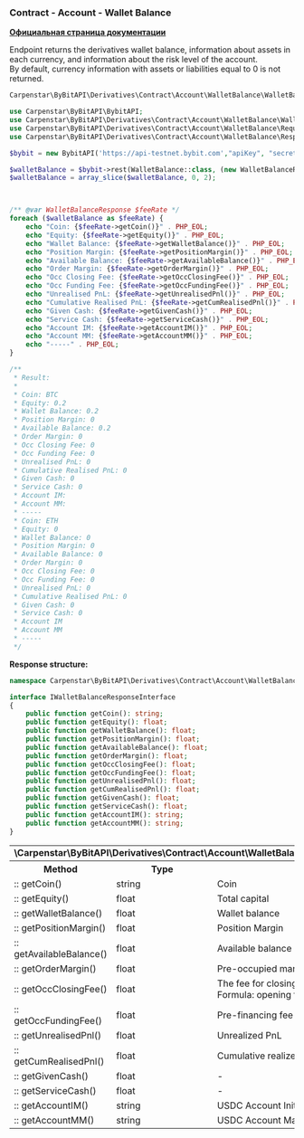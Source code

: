 ### Contract - Account - Wallet Balance
<b>[Официальная страница документации](https://bybit-exchange.github.io/docs/derivatives/contract/wallet)</b>
<p>Endpoint returns the derivatives wallet balance, information about assets in each currency, and information about the risk level of the account. <br />
By default, currency information with assets or liabilities equal to 0 is not returned.</p>

```php
Carpenstar\ByBitAPI\Derivatives\Contract\Account\WalletBalance\WalletBalance::class // Класс эндпоинта
```
```php
use Carpenstar\ByBitAPI\BybitAPI;
use Carpenstar\ByBitAPI\Derivatives\Contract\Account\WalletBalance\WalletBalance;
use Carpenstar\ByBitAPI\Derivatives\Contract\Account\WalletBalance\Request\WalletBalanceRequest;
use Carpenstar\ByBitAPI\Derivatives\Contract\Account\WalletBalance\Response\WalletBalanceResponse;

$bybit = new BybitAPI('https://api-testnet.bybit.com',"apiKey", "secret");

$walletBalance = $bybit->rest(WalletBalance::class, (new WalletBalanceRequest()))->getBody()->all();
$walletBalance = array_slice($walletBalance, 0, 2);



/** @var WalletBalanceResponse $feeRate */
foreach ($walletBalance as $feeRate) {
    echo "Coin: {$feeRate->getCoin()}" . PHP_EOL;
    echo "Equity: {$feeRate->getEquity()}" . PHP_EOL;
    echo "Wallet Balance: {$feeRate->getWalletBalance()}" . PHP_EOL;
    echo "Position Margin: {$feeRate->getPositionMargin()}" . PHP_EOL;
    echo "Available Balance: {$feeRate->getAvailableBalance()}" . PHP_EOL;
    echo "Order Margin: {$feeRate->getOrderMargin()}" . PHP_EOL;
    echo "Occ Closing Fee: {$feeRate->getOccClosingFee()}" . PHP_EOL;
    echo "Occ Funding Fee: {$feeRate->getOccFundingFee()}" . PHP_EOL;
    echo "Unrealised PnL: {$feeRate->getUnrealisedPnl()}" . PHP_EOL;
    echo "Cumulative Realised PnL: {$feeRate->getCumRealisedPnl()}" . PHP_EOL;
    echo "Given Cash: {$feeRate->getGivenCash()}" . PHP_EOL;
    echo "Service Cash: {$feeRate->getServiceCash()}" . PHP_EOL;
    echo "Account IM: {$feeRate->getAccountIM()}" . PHP_EOL;
    echo "Account MM: {$feeRate->getAccountMM()}" . PHP_EOL;
    echo "-----" . PHP_EOL;
}

/**
 * Result:
 * 
 * Coin: BTC
 * Equity: 0.2
 * Wallet Balance: 0.2
 * Position Margin: 0
 * Available Balance: 0.2
 * Order Margin: 0
 * Occ Closing Fee: 0
 * Occ Funding Fee: 0
 * Unrealised PnL: 0
 * Cumulative Realised PnL: 0
 * Given Cash: 0
 * Service Cash: 0
 * Account IM:
 * Account MM:
 * -----
 * Coin: ETH
 * Equity: 0
 * Wallet Balance: 0
 * Position Margin: 0
 * Available Balance: 0
 * Order Margin: 0
 * Occ Closing Fee: 0
 * Occ Funding Fee: 0
 * Unrealised PnL: 0
 * Cumulative Realised PnL: 0
 * Given Cash: 0
 * Service Cash: 0
 * Account IM
 * Account MM
 * -----
 */
```
<p><b>Response structure:</b></p>

```php
namespace Carpenstar\ByBitAPI\Derivatives\Contract\Account\WalletBalance\Interfaces\IWalletBalanceResponseInterface;

interface IWalletBalanceResponseInterface
{
    public function getCoin(): string;
    public function getEquity(): float;
    public function getWalletBalance(): float;
    public function getPositionMargin(): float;
    public function getAvailableBalance(): float;
    public function getOrderMargin(): float;
    public function getOccClosingFee(): float;
    public function getOccFundingFee(): float;
    public function getUnrealisedPnl(): float;
    public function getCumRealisedPnl(): float;
    public function getGivenCash(): float;
    public function getServiceCash(): float;
    public function getAccountIM(): string;
    public function getAccountMM(): string;
}
```
<table style="width: 100%">
  <tr>
    <td colspan="3">
      <b>\Carpenstar\ByBitAPI\Derivatives\Contract\Account\WalletBalance\Interfaces\IWalletBalanceResponseInterface</b>
    </td>
  </tr>
  <tr>
    <th style="width: 20%; text-align: center">Method</th>
    <th style="width: 20%; text-align: center">Type</th>
    <th style="width: 60%; text-align: center">Description</th>
  </tr>
  <tr>
    <td>:: getCoin()</td>
    <td>string</td>
    <td>Coin</td>
  </tr>
  <tr>
    <td>:: getEquity()</td>
    <td>float</td>
    <td>Total capital</td>
  </tr>
  <tr>
    <td>:: getWalletBalance()</td>
    <td>float</td>
    <td>Wallet balance</td>
  </tr>
  <tr>
    <td>:: getPositionMargin()</td>
    <td>float</td>
    <td>Position Margin</td>
  </tr>
  <tr>
    <td>:: getAvailableBalance()</td>
    <td>float</td>
    <td>Available balance</td>
  </tr>
  <tr>
    <td>:: getOrderMargin()</td>
    <td>float</td>
    <td>Pre-occupied margin</td>
  </tr>
  <tr>
    <td>:: getOccClosingFee()</td>
    <td>float</td>
    <td>
      The fee for closing a position has been charged. <br />
      Formula: opening fee + expected maximum closing fee
    </td>
  </tr>
  <tr>
    <td>:: getOccFundingFee()</td>
    <td>float</td>
    <td>
      Pre-financing fee
    </td>
  </tr>
  <tr>
    <td>:: getUnrealisedPnl()</td>
    <td>float</td>
    <td>
      Unrealized PnL
    </td>
  </tr>
  <tr>
    <td>:: getCumRealisedPnl()</td>
    <td>float</td>
    <td>
      Cumulative realized PnL (all time)
    </td>
  </tr>
  <tr>
    <td>:: getGivenCash()</td>
    <td>float</td>
    <td>
      -
    </td>
  </tr>
  <tr>
    <td>:: getServiceCash()</td>
    <td>float</td>
    <td>
      -
    </td>
  </tr>
  <tr>
    <td>:: getAccountIM()</td>
    <td>string</td>
    <td>
      USDC Account Initial Margin
    </td>
  </tr>
  <tr>
    <td>:: getAccountMM()</td>
    <td>string</td>
    <td>
      USDC Account Maintenance Margin
    </td>
  </tr>
</table>